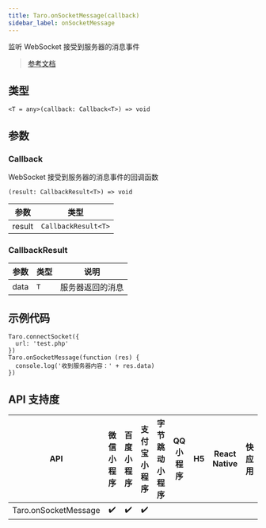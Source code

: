 ```yaml
---
title: Taro.onSocketMessage(callback)
sidebar_label: onSocketMessage
---
```


监听 WebSocket 接受到服务器的消息事件

> [参考文档](https://developers.weixin.qq.com/miniprogram/dev/api/network/websocket/wx.onSocketMessage.html)

## 类型

```tsx
<T = any>(callback: Callback<T>) => void
```

## 参数

### Callback

WebSocket 接受到服务器的消息事件的回调函数

```tsx
(result: CallbackResult<T>) => void
```

| 参数 | 类型 |
| --- | --- |
| result | `CallbackResult<T>` |

### CallbackResult

| 参数 | 类型 | 说明 |
| --- | --- | --- |
| data | `T` | 服务器返回的消息 |

## 示例代码

```tsx
Taro.connectSocket({
  url: 'test.php'
})
Taro.onSocketMessage(function (res) {
  console.log('收到服务器内容：' + res.data)
})
```

## API 支持度

| API | 微信小程序 | 百度小程序 | 支付宝小程序 | 字节跳动小程序 | QQ 小程序 | H5 | React Native | 快应用 |
| :---: | :---: | :---: | :---: | :---: | :---: | :---: | :---: | :---: |
| Taro.onSocketMessage | ✔️ | ✔️ | ✔️ |  |  |  |  |  |
